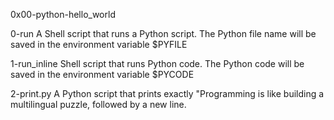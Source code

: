 0x00-python-hello_world

0-run
A Shell script that runs a Python script.
The Python file name will be saved in the environment variable $PYFILE

1-run_inline
Shell script that runs Python code.
The Python code will be saved in the environment variable $PYCODE

2-print.py
A Python script that prints exactly "Programming is like building a multilingual puzzle, followed by a new line.
